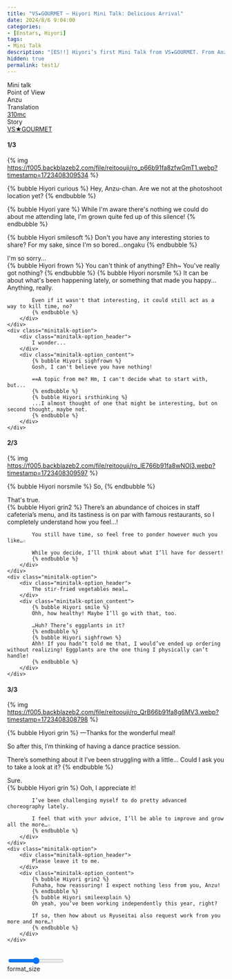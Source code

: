 ```yaml
---
title: "VS★GOURMET – Hiyori Mini Talk: Delicious Arrival"
date: 2024/8/6 9:04:00
categories:
- [Enstars, Hiyori]
tags:
- Mini Talk
description: "[ES!!] Hiyori’s first Mini Talk from VS★GOURMET. From Anzu’s POV."
hidden: true
permalink: test1/
---
```

<div class="three-wrapper" style="--storyColor:#5ac189;--storyColor-rgb:90,193,137;--storyColor-h:147.4;--storyColor-s:45.4%;--storyColor-l:55.5%;">
    <div class="info-area">
        <div class="info">
            <div class="info-item characters">
                <div class="label">
                    Mini talk
                </div>
                <div class="value">
					<a href="/categories/Enstars/Hiyori" character="Hiyori"></a>
                </div>
            </div>
            <div class="info-item one">
                <div class="label">
                    Point of View
                </div>
                <div class="value">
                    Anzu
                </div>
            </div>
            <div class="info-item two">
                <div class="label">
                    Translation
                </div>
                <div class="value">
                    <a href="/about">310mc</a>
                </div>
            </div>
            <div class="info-item three">
                <div class="label">
                   Story
                </div>
                <div class="value">
                    <a href="/vs_gourmet">VS★GOURMET</a>
                </div>
            </div>
        </div>
    </div>
</div>

<!-- more -->

#### <div mt="rare"></div> 1/3

{% img https://f005.backblazeb2.com/file/reitoouji/ro_p66b91fa8zfwGmT1.webp?timestamp=1723408309534 %}

{% bubble Hiyori curious %}
Hey, Anzu-chan. Are we not at the photoshoot location yet?
{% endbubble %}

{% bubble Hiyori yare %}
While I'm aware there's nothing we could do about me attending late, I'm grown quite fed up of this silence!
{% endbubble %}

{% bubble Hiyori smilesoft %}
Don't you have any interesting stories to share? For my sake, since I'm so bored...ongaku
{% endbubble %}

<div class="minitalk" character="Anzu">
    <div class="minitalk-option">
        <div class="minitalk-option_header">
            I'm so sorry...
        </div>
        <div class="minitalk-option_content">
            {% bubble Hiyori frown %}
            You can't think of anything? Ehh~ You've really got nothing?
            {% endbubble %}
            {% bubble Hiyori norsmile %}
            It can be about what's been happening lately, or something that made you happy... Anything, really.

            Even if it wasn't that interesting, it could still act as a way to kill time, no?
			{% endbubble %}
        </div>
    </div>
    <div class="minitalk-option">
        <div class="minitalk-option_header">
            I wonder...
        </div>
        <div class="minitalk-option_content">
            {% bubble Hiyori sighfrown %}
            Gosh, I can't believe you have nothing!

            ==A topic from me? Hm, I can't decide what to start with, but...
            {% endbubble %}
            {% bubble Hiyori srsthinking %}
            ...I almost thought of one that might be interesting, but on second thought, maybe not.
			{% endbubble %}
        </div>
    </div>
</div>

#### <div mt="rare"></div> 2/3

{% img https://f005.backblazeb2.com/file/reitoouji/ro_IE766b91fa8wNOl3.webp?timestamp=1723408309597 %}

{% bubble Hiyori norsmile %}
So, 
{% endbubble %}

<div class="minitalk" character="Anzu">
    <div class="minitalk-option">
        <div class="minitalk-option_header">
            That's true.
        </div>
        <div class="minitalk-option_content">
            {% bubble Hiyori grin2 %}
            There’s an abundance of choices in staff cafeteria’s menu, and its tastiness is on par with famous restaurants, so I completely understand how you feel…!

            You still have time, so feel free to ponder however much you like…☆

            While you decide, I’ll think about what I’ll have for dessert!
			{% endbubble %}
        </div>
    </div>
    <div class="minitalk-option">
        <div class="minitalk-option_header">
            The stir-fried vegetables meal…
        </div>
        <div class="minitalk-option_content">
            {% bubble Hiyori smile %}
            Ohh, how healthy! Maybe I’ll go with that, too.

            …Huh? There’s eggplants in it?
            {% endbubble %}
            {% bubble Hiyori sighfrown %}
            Ahh! If you hadn’t told me that, I would’ve ended up ordering without realizing! Eggplants are the one thing I physically can’t handle!
			{% endbubble %}
        </div>
    </div>
</div>

#### <div mt="rare"></div> 3/3

{% img https://f005.backblazeb2.com/file/reitoouji/ro_QrB66b91fa8g6MV3.webp?timestamp=1723408308798 %}

{% bubble Hiyori grin %}
—Thanks for the wonderful meal!

So after this, I’m thinking of having a dance practice session.

There’s something about it I’ve been struggling with a little… Could I ask you to take a look at it?
{% endbubble %}

<div class="minitalk" character="Anzu">
    <div class="minitalk-option">
        <div class="minitalk-option_header">
            Sure.
        </div>
        <div class="minitalk-option_content">
            {% bubble Hiyori grin %}
            Ooh, I appreciate it!

            I’ve been challenging myself to do pretty advanced choreography lately.

            I feel that with your advice, I’ll be able to improve and grow all the more…☆
			{% endbubble %}
        </div>
    </div>
    <div class="minitalk-option">
        <div class="minitalk-option_header">
            Please leave it to me.
        </div>
        <div class="minitalk-option_content">
            {% bubble Hiyori grin2 %}
            Fuhaha, how reassuring! I expect nothing less from you, Anzu!
            {% endbubble %}
            {% bubble Hiyori smileexplain %}
            Oh yeah, you’ve been working independently this year, right?

            If so, then how about us Ryuseitai also request work from you more and more…!
			{% endbubble %}
        </div>
    </div>
</div>
<br>
<div class="navigation2">
    <div class="toolbar-wrapper">
        <div class="slider-container">
            <input type="range" min="1" max="5" value="3" class="slider">
        </div>
        <div class="toolbar">
            <a target="_blank" href="/translations" class="home-button" title="Translations Masterlist"><i class="fa fa-home"></i></a>
            <div class="toolbar__section">
                <a id="sliderDrop">
                    <span class="material-icons-round" title="Text Size">format_size</span>
                </a>
            </div>
            <a target="_blank" href="/vs_gourmet#Mini-Talks" title="Index"><i class="fa fa-star"></i></a>
            <a href="/vs_gourmet/minitalk/hiyori_2" title="Hiyori Mini Talk: In Order To Represent Myself"><i class="fa fa-arrow-right"></i></a>
            <a href="#top" class="top-arrow" title="Back to Top"><i class="fa fa-arrow-up"></i></a>
        </div>
    </div>
</div>